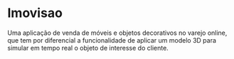 # Imovisao
Uma aplicação de venda de móveis e objetos decorativos no varejo online, que tem por diferencial a funcionalidade de aplicar um modelo 3D para simular em tempo real o objeto de interesse do cliente.
